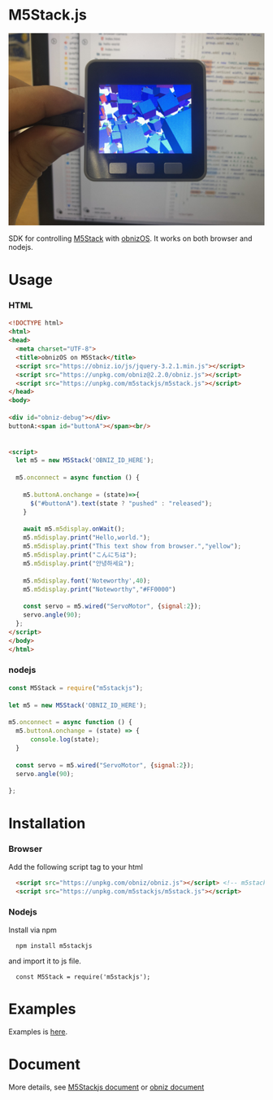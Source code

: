 # M5Stack.js


![3d cubes](examples/html/display/3d-cubes/3d-cubes.JPG)

SDK for controlling [M5Stack](https://m5stack.com/) with [obnizOS](https://obniz.io).
It works on both browser and nodejs.


# Usage

### HTML

```html
<!DOCTYPE html>
<html>
<head>
  <meta charset="UTF-8">
  <title>obnizOS on M5Stack</title>
  <script src="https://obniz.io/js/jquery-3.2.1.min.js"></script>
  <script src="https://unpkg.com/obniz@2.2.0/obniz.js"></script>
  <script src="https://unpkg.com/m5stackjs/m5stack.js"></script>
</head>
<body>

<div id="obniz-debug"></div>
buttonA:<span id="buttonA"></span><br/>


<script>
  let m5 = new M5Stack('OBNIZ_ID_HERE');

  m5.onconnect = async function () {

    m5.buttonA.onchange = (state)=>{
      $("#buttonA").text(state ? "pushed" : "released");
    }

    await m5.m5display.onWait();
    m5.m5display.print("Hello,world.");
    m5.m5display.print("This text show from browser.","yellow");
    m5.m5display.print("こんにちは");
    m5.m5display.print("안녕하세요");

    m5.m5display.font('Noteworthy',40);
    m5.m5display.print("Noteworthy","#FF0000")

    const servo = m5.wired("ServoMotor", {signal:2});
    servo.angle(90);
  };
</script>
</body>
</html>
```


### nodejs

```javascript
const M5Stack = require("m5stackjs");

let m5 = new M5Stack('OBNIZ_ID_HERE');

m5.onconnect = async function () {
  m5.buttonA.onchange = (state) => {
      console.log(state);
  }
  
  const servo = m5.wired("ServoMotor", {signal:2});
  servo.angle(90);

};

```

# Installation

### Browser
Add the following script tag to your html

```html
  <script src="https://unpkg.com/obniz/obniz.js"></script> <!-- m5stack.js use obniz.js.  load obniz.js before m5stack.js -->
  <script src="https://unpkg.com/m5stackjs/m5stack.js"></script>
```

### Nodejs
Install via npm

```
  npm install m5stackjs
```

and import it to js file.

```nodejs
  const M5Stack = require('m5stackjs');
```


# Examples

Examples is [here](/examples).

# Document
More details, see [M5Stackjs document](https://obniz.github.io/m5stackjs/classes/_src_m5stack_.m5stack.html) or [obniz document](https://obniz.io/doc/root)